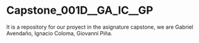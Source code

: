 # Capstone_001D__GA_IC__GP
It is a repository for our proyect in the asignature capstone, we are Gabriel Avendaño, Ignacio Coloma, Giovanni Piña.
